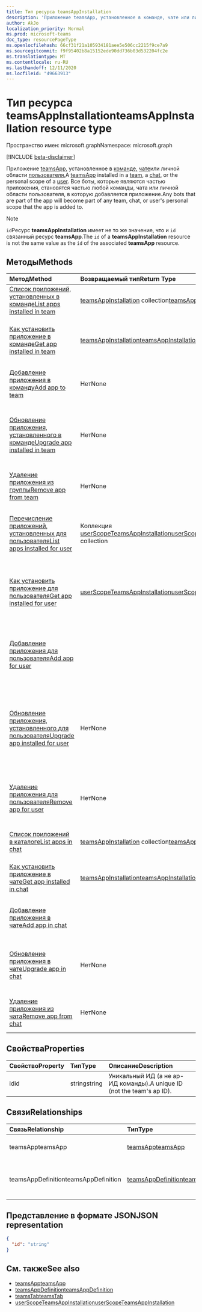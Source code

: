 ```yaml
---
title: Тип ресурса teamsAppInstallation
description: 'Приложение teamsApp, установленное в команде, чате или личной области пользователя. '
author: AkJo
localization_priority: Normal
ms.prod: microsoft-teams
doc_type: resourcePageType
ms.openlocfilehash: 66cf31f21a105934181aee5e506cc2215f9ce7a9
ms.sourcegitcommit: f9f95402b8a15152ede90dd736b03d532204fc2e
ms.translationtype: MT
ms.contentlocale: ru-RU
ms.lasthandoff: 12/11/2020
ms.locfileid: "49663913"
---
```

# <a name="teamsappinstallation-resource-type"></a><span data-ttu-id="8d1af-103">Тип ресурса teamsAppInstallation</span><span class="sxs-lookup"><span data-stu-id="8d1af-103">teamsAppInstallation resource type</span></span>

<span data-ttu-id="8d1af-104">Пространство имен: microsoft.graph</span><span class="sxs-lookup"><span data-stu-id="8d1af-104">Namespace: microsoft.graph</span></span>

[!INCLUDE [beta-disclaimer](../../includes/beta-disclaimer.md)]

<span data-ttu-id="8d1af-105">Приложение [teamsApp,](teamsapp.md) установленное в [команде,](team.md) [чате](chat.md)или личной области [пользователя.](user.md)</span><span class="sxs-lookup"><span data-stu-id="8d1af-105">A [teamsApp](teamsapp.md) installed in a [team](team.md), a [chat](chat.md), or the personal scope of a [user](user.md).</span></span> <span data-ttu-id="8d1af-106">Все боты, которые являются частью приложения, становятся частью любой команды, чата или личной области пользователя, в которую добавляется приложение.</span><span class="sxs-lookup"><span data-stu-id="8d1af-106">Any bots that are part of the app will become part of any team, chat, or user's personal scope that the app is added to.</span></span>

> [!NOTE]
> <span data-ttu-id="8d1af-107">`id`Ресурс **teamsAppInstallation** имеет не то же значение, что и `id` связанный ресурс **teamsApp**.</span><span class="sxs-lookup"><span data-stu-id="8d1af-107">The `id` of a **teamsAppInstallation** resource is not the same value as the `id` of the associated **teamsApp** resource.</span></span>

## <a name="methods"></a><span data-ttu-id="8d1af-108">Методы</span><span class="sxs-lookup"><span data-stu-id="8d1af-108">Methods</span></span>

| <span data-ttu-id="8d1af-109">Метод</span><span class="sxs-lookup"><span data-stu-id="8d1af-109">Method</span></span>       | <span data-ttu-id="8d1af-110">Возвращаемый тип</span><span class="sxs-lookup"><span data-stu-id="8d1af-110">Return Type</span></span>  |<span data-ttu-id="8d1af-111">Описание</span><span class="sxs-lookup"><span data-stu-id="8d1af-111">Description</span></span>|
|:---------------|:--------|:----------|
|[<span data-ttu-id="8d1af-112">Список приложений, установленных в команде</span><span class="sxs-lookup"><span data-stu-id="8d1af-112">List apps installed in team</span></span>](../api/team-list-installedapps.md) | <span data-ttu-id="8d1af-113">[teamsAppInstallation](teamsappinstallation.md) collection</span><span class="sxs-lookup"><span data-stu-id="8d1af-113">[teamsAppInstallation](teamsappinstallation.md) collection</span></span> | <span data-ttu-id="8d1af-114">Список приложений, установленных в команде.</span><span class="sxs-lookup"><span data-stu-id="8d1af-114">List apps installed in a team.</span></span>|
|[<span data-ttu-id="8d1af-115">Как установить приложение в команде</span><span class="sxs-lookup"><span data-stu-id="8d1af-115">Get app installed in team</span></span>](../api/team-get-installedapps.md) | [<span data-ttu-id="8d1af-116">teamsAppInstallation</span><span class="sxs-lookup"><span data-stu-id="8d1af-116">teamsAppInstallation</span></span>](teamsappinstallation.md) | <span data-ttu-id="8d1af-117">Получите указанное приложение, установленное в команде.</span><span class="sxs-lookup"><span data-stu-id="8d1af-117">Get the specified app installed in a team.</span></span>|
|[<span data-ttu-id="8d1af-118">Добавление приложения в команду</span><span class="sxs-lookup"><span data-stu-id="8d1af-118">Add app to team</span></span>](../api/team-post-installedapps.md) |<span data-ttu-id="8d1af-119">Нет</span><span class="sxs-lookup"><span data-stu-id="8d1af-119">None</span></span> | <span data-ttu-id="8d1af-120">Добавление (установка) приложения в команду.</span><span class="sxs-lookup"><span data-stu-id="8d1af-120">Add (install) an app to a team.</span></span>|
|[<span data-ttu-id="8d1af-121">Обновление приложения, установленного в команде</span><span class="sxs-lookup"><span data-stu-id="8d1af-121">Upgrade app installed in team</span></span>](../api/team-teamsappinstallation-upgrade.md) | <span data-ttu-id="8d1af-122">Нет</span><span class="sxs-lookup"><span data-stu-id="8d1af-122">None</span></span> | <span data-ttu-id="8d1af-123">Обновив приложение, установленное в команде, до последней версии.</span><span class="sxs-lookup"><span data-stu-id="8d1af-123">Upgrade the app installed in a team to the latest version.</span></span>|
|[<span data-ttu-id="8d1af-124">Удаление приложения из группы</span><span class="sxs-lookup"><span data-stu-id="8d1af-124">Remove app from team</span></span>](../api/team-delete-installedapps.md) | <span data-ttu-id="8d1af-125">Нет</span><span class="sxs-lookup"><span data-stu-id="8d1af-125">None</span></span> | <span data-ttu-id="8d1af-126">Удалите (удалите) приложение из команды.</span><span class="sxs-lookup"><span data-stu-id="8d1af-126">Remove (uninstall) an app from a team.</span></span>|
|[<span data-ttu-id="8d1af-127">Перечисление приложений, установленных для пользователя</span><span class="sxs-lookup"><span data-stu-id="8d1af-127">List apps installed for user</span></span>](../api/userteamwork-list-installedapps.md) | <span data-ttu-id="8d1af-128">Коллекция [userScopeTeamsAppInstallation](userscopeteamsappinstallation.md)</span><span class="sxs-lookup"><span data-stu-id="8d1af-128">[userScopeTeamsAppInstallation](userscopeteamsappinstallation.md) collection</span></span> | <span data-ttu-id="8d1af-129">Список приложений, установленных в личной области пользователя.</span><span class="sxs-lookup"><span data-stu-id="8d1af-129">List apps installed in the personal scope of a user.</span></span>|
|[<span data-ttu-id="8d1af-130">Как установить приложение для пользователя</span><span class="sxs-lookup"><span data-stu-id="8d1af-130">Get app installed for user</span></span>](../api/userteamwork-get-installedapps.md)| [<span data-ttu-id="8d1af-131">userScopeTeamsAppInstallation</span><span class="sxs-lookup"><span data-stu-id="8d1af-131">userScopeTeamsAppInstallation</span></span>](userscopeteamsappinstallation.md) | <span data-ttu-id="8d1af-132">Получите указанное приложение, установленное в личной области пользователя.</span><span class="sxs-lookup"><span data-stu-id="8d1af-132">Get the specified app installed in the personal scope of a user.</span></span> |
|[<span data-ttu-id="8d1af-133">Добавление приложения для пользователя</span><span class="sxs-lookup"><span data-stu-id="8d1af-133">Add app for user</span></span>](../api/userteamwork-post-installedapps.md) | | <span data-ttu-id="8d1af-134">Добавление (установка) приложения в личной области пользователя.</span><span class="sxs-lookup"><span data-stu-id="8d1af-134">Add (install) an app in the personal scope of a user.</span></span>|
|[<span data-ttu-id="8d1af-135">Обновление приложения, установленного для пользователя</span><span class="sxs-lookup"><span data-stu-id="8d1af-135">Upgrade app installed for user</span></span>](../api/userteamwork-teamsappinstallation-upgrade.md) | <span data-ttu-id="8d1af-136">Нет</span><span class="sxs-lookup"><span data-stu-id="8d1af-136">None</span></span> | <span data-ttu-id="8d1af-137">Обновив приложение, установленное в личной области пользователя, до последней версии.</span><span class="sxs-lookup"><span data-stu-id="8d1af-137">Upgrade the app installed in the personal scope of a user to the latest version.</span></span>|
|[<span data-ttu-id="8d1af-138">Удаление приложения для пользователя</span><span class="sxs-lookup"><span data-stu-id="8d1af-138">Remove app for user</span></span>](../api/userteamwork-delete-installedapps.md) | <span data-ttu-id="8d1af-139">Нет</span><span class="sxs-lookup"><span data-stu-id="8d1af-139">None</span></span> | <span data-ttu-id="8d1af-140">Удалите (удалите) приложение в личной области пользователя.</span><span class="sxs-lookup"><span data-stu-id="8d1af-140">Remove (uninstall) an app in the personal scope of a user.</span></span>|
|[<span data-ttu-id="8d1af-141">Список приложений в каталоге</span><span class="sxs-lookup"><span data-stu-id="8d1af-141">List apps in chat</span></span>](../api/chat-list-installedapps.md) |<span data-ttu-id="8d1af-142">[teamsAppInstallation](teamsappinstallation.md) collection</span><span class="sxs-lookup"><span data-stu-id="8d1af-142">[teamsAppInstallation](teamsappinstallation.md) collection</span></span> | <span data-ttu-id="8d1af-143">Список приложений, установленных в чате.</span><span class="sxs-lookup"><span data-stu-id="8d1af-143">List apps installed in a chat.</span></span>|
|[<span data-ttu-id="8d1af-144">Как установить приложение в чате</span><span class="sxs-lookup"><span data-stu-id="8d1af-144">Get app installed in chat</span></span>](../api/chat-get-installedapps.md) | [<span data-ttu-id="8d1af-145">teamsAppInstallation</span><span class="sxs-lookup"><span data-stu-id="8d1af-145">teamsAppInstallation</span></span>](teamsappinstallation.md) | <span data-ttu-id="8d1af-146">Получите указанное приложение, установленное в чате.</span><span class="sxs-lookup"><span data-stu-id="8d1af-146">Get the specified app installed in a chat.</span></span>|
|[<span data-ttu-id="8d1af-147">Добавление приложения в чате</span><span class="sxs-lookup"><span data-stu-id="8d1af-147">Add app in chat</span></span>](../api/chat-post-installedapps.md) | | <span data-ttu-id="8d1af-148">Добавление (установка) приложения в чат.</span><span class="sxs-lookup"><span data-stu-id="8d1af-148">Add (install) an app to a chat.</span></span>|
|[<span data-ttu-id="8d1af-149">Обновление приложения в чате</span><span class="sxs-lookup"><span data-stu-id="8d1af-149">Upgrade app in chat</span></span>](../api/chat-teamsappinstallation-upgrade.md) | <span data-ttu-id="8d1af-150">Нет</span><span class="sxs-lookup"><span data-stu-id="8d1af-150">None</span></span> | <span data-ttu-id="8d1af-151">Обновив приложение, установленное в чате, до последней версии.</span><span class="sxs-lookup"><span data-stu-id="8d1af-151">Upgrade the app installed in a chat to the latest version.</span></span>|
|[<span data-ttu-id="8d1af-152">Удаление приложения из чата</span><span class="sxs-lookup"><span data-stu-id="8d1af-152">Remove app from chat</span></span>](../api/chat-delete-installedapps.md) | <span data-ttu-id="8d1af-153">Нет</span><span class="sxs-lookup"><span data-stu-id="8d1af-153">None</span></span> | <span data-ttu-id="8d1af-154">Удаление приложения из чата.</span><span class="sxs-lookup"><span data-stu-id="8d1af-154">Remove (uninstall) app from a chat.</span></span>|

## <a name="properties"></a><span data-ttu-id="8d1af-155">Свойства</span><span class="sxs-lookup"><span data-stu-id="8d1af-155">Properties</span></span>

| <span data-ttu-id="8d1af-156">Свойство</span><span class="sxs-lookup"><span data-stu-id="8d1af-156">Property</span></span>            | <span data-ttu-id="8d1af-157">Тип</span><span class="sxs-lookup"><span data-stu-id="8d1af-157">Type</span></span>     | <span data-ttu-id="8d1af-158">Описание</span><span class="sxs-lookup"><span data-stu-id="8d1af-158">Description</span></span> |
|:------------------- |:-------- |:----------- |
| <span data-ttu-id="8d1af-159">id</span><span class="sxs-lookup"><span data-stu-id="8d1af-159">id</span></span>                  | <span data-ttu-id="8d1af-160">string</span><span class="sxs-lookup"><span data-stu-id="8d1af-160">string</span></span>   | <span data-ttu-id="8d1af-161">Уникальный ИД (а не ap-ИД команды).</span><span class="sxs-lookup"><span data-stu-id="8d1af-161">A unique ID (not the team's ap ID).</span></span> |

## <a name="relationships"></a><span data-ttu-id="8d1af-162">Связи</span><span class="sxs-lookup"><span data-stu-id="8d1af-162">Relationships</span></span>

| <span data-ttu-id="8d1af-163">Связь</span><span class="sxs-lookup"><span data-stu-id="8d1af-163">Relationship</span></span>   | <span data-ttu-id="8d1af-164">Тип</span><span class="sxs-lookup"><span data-stu-id="8d1af-164">Type</span></span>    | <span data-ttu-id="8d1af-165">Описание</span><span class="sxs-lookup"><span data-stu-id="8d1af-165">Description</span></span> |
|:---------------|:--------|:----------|
|<span data-ttu-id="8d1af-166">teamsApp</span><span class="sxs-lookup"><span data-stu-id="8d1af-166">teamsApp</span></span>|[<span data-ttu-id="8d1af-167">teamsApp</span><span class="sxs-lookup"><span data-stu-id="8d1af-167">teamsApp</span></span>](teamsapp.md)| <span data-ttu-id="8d1af-168">Установленное приложение.</span><span class="sxs-lookup"><span data-stu-id="8d1af-168">The app that is installed.</span></span> |
|<span data-ttu-id="8d1af-169">teamsAppDefinition</span><span class="sxs-lookup"><span data-stu-id="8d1af-169">teamsAppDefinition</span></span>|[<span data-ttu-id="8d1af-170">teamsAppDefinition</span><span class="sxs-lookup"><span data-stu-id="8d1af-170">teamsAppDefinition</span></span>](teamsappdefinition.md)| <span data-ttu-id="8d1af-171">Сведения об этой версии приложения.</span><span class="sxs-lookup"><span data-stu-id="8d1af-171">The details of this version of the app.</span></span> |

## <a name="json-representation"></a><span data-ttu-id="8d1af-172">Представление в формате JSON</span><span class="sxs-lookup"><span data-stu-id="8d1af-172">JSON representation</span></span>

<!-- {
  "blockType": "resource",
  "@odata.type": "microsoft.graph.teamsAppInstallation",
  "baseType": "microsoft.graph.entity"
}-->

```json
{
  "id": "string"
}
```

## <a name="see-also"></a><span data-ttu-id="8d1af-173">См. также</span><span class="sxs-lookup"><span data-stu-id="8d1af-173">See also</span></span>

- [<span data-ttu-id="8d1af-174">teamsApp</span><span class="sxs-lookup"><span data-stu-id="8d1af-174">teamsApp</span></span>](teamsapp.md)
- [<span data-ttu-id="8d1af-175">teamsAppDefinition</span><span class="sxs-lookup"><span data-stu-id="8d1af-175">teamsAppDefinition</span></span>](teamsappdefinition.md)
- [<span data-ttu-id="8d1af-176">teamsTab</span><span class="sxs-lookup"><span data-stu-id="8d1af-176">teamsTab</span></span>](../resources/teamstab.md)
- [<span data-ttu-id="8d1af-177">userScopeTeamsAppInstallation</span><span class="sxs-lookup"><span data-stu-id="8d1af-177">userScopeTeamsAppInstallation</span></span>](../resources/userscopeteamsappinstallation.md)

<!-- uuid: 8fcb5dbc-d5aa-4681-8e31-b001d5168d79
2015-10-25 14:57:30 UTC -->
<!--
{
  "type": "#page.annotation",
  "description": "teamsApp resource",
  "keywords": "",
  "section": "documentation",
  "tocPath": "",
  "suppressions": []
}
-->


